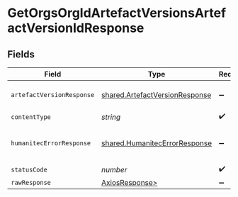 # GetOrgsOrgIdArtefactVersionsArtefactVersionIdResponse


## Fields

| Field                                                                            | Type                                                                             | Required                                                                         | Description                                                                      |
| -------------------------------------------------------------------------------- | -------------------------------------------------------------------------------- | -------------------------------------------------------------------------------- | -------------------------------------------------------------------------------- |
| `artefactVersionResponse`                                                        | [shared.ArtefactVersionResponse](../../models/shared/artefactversionresponse.md) | :heavy_minus_sign:                                                               | An Artefact Version.<br/><br/>                                                   |
| `contentType`                                                                    | *string*                                                                         | :heavy_check_mark:                                                               | N/A                                                                              |
| `humanitecErrorResponse`                                                         | [shared.HumanitecErrorResponse](../../models/shared/humanitecerrorresponse.md)   | :heavy_minus_sign:                                                               | Malformed Artefact Version ID.<br/><br/>                                         |
| `statusCode`                                                                     | *number*                                                                         | :heavy_check_mark:                                                               | N/A                                                                              |
| `rawResponse`                                                                    | [AxiosResponse>](https://axios-http.com/docs/res_schema)                         | :heavy_minus_sign:                                                               | N/A                                                                              |